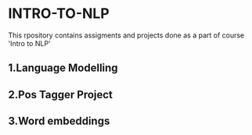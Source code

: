 # INTRO-TO-NLP

This rpository contains assigments and projects done as a part of course 'Intro to NLP'

## 1.Language Modelling
## 2.Pos Tagger Project
## 3.Word embeddings
